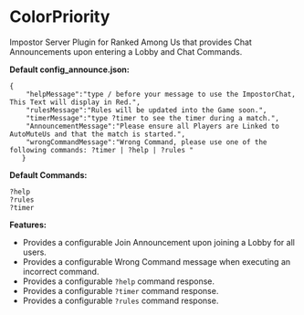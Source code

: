 # ColorPriority
Impostor Server Plugin for Ranked Among Us that provides Chat Announcements upon entering a Lobby and Chat Commands.


**Default config_announce.json:**
```
{
    "helpMessage":"type / before your message to use the ImpostorChat, This Text will display in Red.",
    "rulesMessage":"Rules will be updated into the Game soon.",
    "timerMessage":"type ?timer to see the timer during a match.",
    "AnnouncementMessage":"Please ensure all Players are Linked to AutoMuteUs and that the match is started.",
    "wrongCommandMessage":"Wrong Command, please use one of the following commands: ?timer | ?help | ?rules "
   }
```

**Default Commands:**
```
?help
?rules
?timer
```

**Features:**
- Provides a configurable Join Announcement upon joining a Lobby for all users.
- Provides a configurable Wrong Command message when executing an incorrect command.
- Provides a configurable `?help` command response.
- Provides a configurable `?timer` command response.
- Provides a configurable `?rules` command response.
